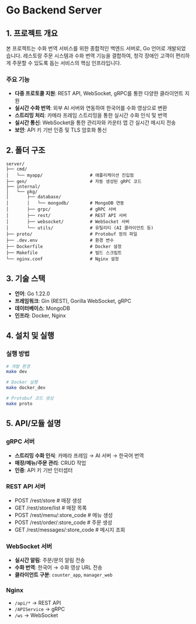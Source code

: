 # Go Backend Server

## 1. 프로젝트 개요

본 프로젝트는 수화 번역 서비스를 위한 종합적인 백엔드 서버로, Go 언어로 개발되었습니다. 레스토랑 주문 시스템과 수화 번역 기능을 결합하여, 청각 장애인 고객이 편리하게 주문할 수 있도록 돕는 서비스의 핵심 인프라입니다.

### 주요 기능
- **다중 프로토콜 지원**: REST API, WebSocket, gRPC를 통한 다양한 클라이언트 지원
- **실시간 수화 번역**: 외부 AI 서버와 연동하여 한국어를 수화 영상으로 변환
- **스트리밍 처리**: 카메라 프레임 스트리밍을 통한 실시간 수화 인식 및 번역
- **실시간 통신**: WebSocket을 통한 관리자와 카운터 앱 간 실시간 메시지 전송
- **보안**: API 키 기반 인증 및 TLS 암호화 통신



## 2. 폴더 구조
```
server/
├── cmd/
│   └── myapp/                  # 애플리케이션 진입점
├── gen/                        # 자동 생성된 gRPC 코드
├── internal/
│   └── pkg/
│       ├── database/
│       │   └── mongodb/        # MongoDB 연동
│       ├── grpc/               # gRPC 서버
│       ├── rest/               # REST API 서버
│       ├── websocket/          # WebSocket 서버
│       └── utils/              # 유틸리티 (AI 클라이언트 등)
├── proto/                      # Protobuf 정의 파일
├── .dev.env                    # 환경 변수
├── Dockerfile                  # Docker 설정
├── Makefile                    # 빌드 스크립트
└── nginx.conf                  # Nginx 설정
```

## 3. 기술 스택

- **언어**: Go 1.22.0
- **프레임워크**: Gin (REST), Gorilla WebSocket, gRPC
- **데이터베이스**: MongoDB
- **인프라**: Docker, Nginx

## 4. 설치 및 실행

### 실행 방법
```bash
# 개발 환경
make dev

# Docker 실행
make docker_dev

# Protobuf 코드 생성
make proto
```

## 5. API/모듈 설명

### gRPC 서버 
- **스트리밍 수화 인식**: 카메라 프레임 → AI 서버 → 한국어 번역
- **매장/메뉴/주문 관리**: CRUD 작업
- **인증**: API 키 기반 인터셉터

### REST API 서버
- POST /rest/store # 매장 생성
- GET /rest/store/list # 매장 목록
- POST /rest/menu/:store_code # 메뉴 생성
- POST /rest/order/:store_code # 주문 생성
- GET /rest/messages/:store_code # 메시지 조회

### WebSocket 서버
- **실시간 알림**: 주문/문의 알림 전송
- **수화 번역**: 한국어 → 수화 영상 URL 전송
- **클라이언트 구분**: `counter_app`, `manager_web`

### Nginx
- `/api/*` → REST API 
- `/APIService` → gRPC 
- `/ws` → WebSocket 